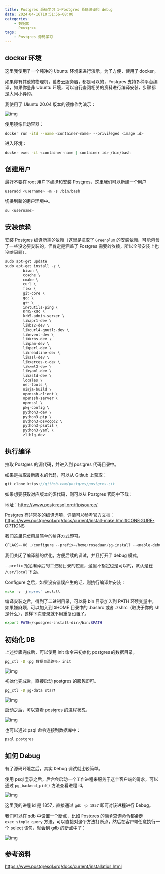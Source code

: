 ```yaml
---
title: Postgres 源码学习 1—Postgres 源码编译和 debug
date: 2024-04-16T10:51:56+08:00
categories:
    - 数据库
    - Postgres
tags:
    - Postgres 源码学习
---
```


## docker 环境

这里我使用了一个纯净的 Ubuntu 环境来进行演示，为了方便，使用了 docker。

如果你有其他的物理机，或者云服务器，都是可以的，Postgres 支持多种平台编译，如果你是非 Ubuntu 环境，可以自行查阅相关的资料进行编译安装，步骤都是大同小异的。

我使用了 Ubuntu 20.04 版本的镜像作为演示：

![img](https://pic4.zhimg.com/v2-9920d521d2801c948be231bb6c21fef7_b.jpg)

使用镜像启动容器：

```Bash
docker run -itd --name <container-name> --privileged <image id>
```

进入环境：

```Bash
docker exec -it <container-name | container id> /bin/bash
```

## 创建用户

最好不要在 root 用户下编译和安装 Postgres，这里我们可以新建一个用户

```Go
useradd <username> -m -s /bin/bash
```

切换到新的用户环境中。

```Go
su <username>
```

## 安装依赖

安装 Postgres 编译所需的依赖（这里是摘取了 `Greenplum` 的安装依赖，可能包含了一些没必要安装的，但肯定是涵盖了 Postgres 需要的依赖，所以全部安装上也没啥问题）。

```Go
sudo apt-get update
sudo apt-get install -y \
        bison \
        ccache \
        cmake \
        curl \
        flex \
        git-core \
        gcc \
        g++ \
        inetutils-ping \
        krb5-kdc \
        krb5-admin-server \
        libapr1-dev \
        libbz2-dev \
        libcurl4-gnutls-dev \
        libevent-dev \
        libkrb5-dev \
        libpam-dev \
        libperl-dev \
        libreadline-dev \
        libssl-dev \
        libxerces-c-dev \
        libxml2-dev \
        libyaml-dev \
        libzstd-dev \
        locales \
        net-tools \
        ninja-build \
        openssh-client \
        openssh-server \
        openssl \
        pkg-config \
        python3-dev \
        python3-pip \
        python3-psycopg2 \
        python3-psutil \
        python3-yaml \
        zlib1g-dev
```

## 执行编译

拉取 Postgres 的源代码，并进入到 postgres 代码目录中。

如果是拉取最新版本的代码，可以从 Github 上获取：

```Rust
git clone https://github.com/postgres/postgres.git
```

如果想要获取对应版本的源代码，则可以从 Postgres 官网中下载：

地址：https://www.postgresql.org/ftp/source/

Postgres 有非常多的编译选项，详情可以参考官方文档：https://www.postgresql.org/docs/current/install-make.html#CONFIGURE-OPTIONS

我们这里只使用最简单的编译方式即可。

```Go
CFLAGS=-O0 ./configure --prefix=/home/roseduan/pg-install --enable-debug
```

我们关闭了编译器的优化，方便后续的调试，并且打开了 debug 模式。

`--prefix` 指定编译后的二进制目录的位置，这里不指定也是可以的，默认是在 `/usr/local` 下面。

Configure 之后，如果没有错误产生的话，则执行编译并安装：

```Go
make -s -j`nproc` install
```

编译安装之后，得到了二进制目录，可以将 bin 目录加入到 PATH 环境变量中，如果嫌麻烦，可以加入到 $HOME 目录中的 .bashrc 或者 .zshrc（取决于你的 sh 是什么），这样下次登录就不用重复设置了。

```Bash
export PATH=/<posgres-install-dir>/bin:$PATH
```

## 初始化 DB

上述步骤完成后，可以使用 init 命令来初始化 postgres 的数据目录。

```Bash
pg_ctl -D <pg 数据目录路径> init
```

![img](https://pic1.zhimg.com/v2-f9e9d9cef9434ca8bd773d97b3cd02e0_b.jpg)

初始化完成后，直接启动 postgres 的服务即可。

```Bash
pg_ctl -D pg-data start
```

![img](https://pic2.zhimg.com/v2-191fb93dec2aeba77400d4629119fc0d_b.jpg)

启动之后，可以查看 postgres 的进程状态。

![img](https://pic3.zhimg.com/v2-bb5be63d2a81ad70e73dbe6bce87f2f2_b.jpg)

也可以通过 psql 命令连接到数据库中：

```Bash
psql postgres
```

## 如何 Debug

有了源码环境之后，其实 Debug 调试就比较简单。

使用 psql 登录之后，后台会启动一个工作进程来服务于这个客户端的请求，可以通过 `pg_backend_pid()` 方法查看进程 id。

![img](https://pic4.zhimg.com/v2-3d2dd60c40de405ae4fa4d27d16f03f3_b.jpg)

这里我的进程 id 是 1857，直接通过 `gdb -p 1857` 即可对该进程进行 Debug。

我们可以在 gdb 中设置一个断点，比如 Postgres 的简单查询命令都会走 `exec_simple_query` 方法，可以直接对这个方法打断点，然后在客户端任意执行一个 select 语句，就会到 gdb 的断点中了：

![img](https://pic1.zhimg.com/v2-84457b76271ef309f399ded2cedaf474_b.jpg)

## 参考资料

https://www.postgresql.org/docs/current/installation.html
